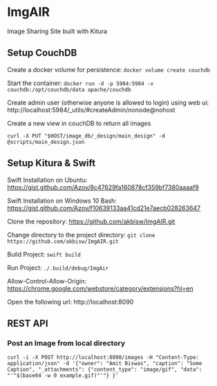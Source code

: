 # ImgAIR
Image Sharing Site built with Kitura

## Setup CouchDB
Create a docker volume for persistence: ```docker volume create couchdb```

Start the container:
```docker run -d -p 5984:5984 -v couchdb:/opt/couchdb/data apache/couchdb```

Create admin user (otherwise anyone is allowed to login) using web ui: 
http://localhost:5984/_utils/#createAdmin/nonode@nohost

Create a new view in couchDB to return all images

```curl -X PUT "$HOST/image_db/_design/main_design" -d @scripts/main_design.json```

## Setup Kitura & Swift
Swift Installation on Ubuntu: https://gist.github.com/Azoy/8c47629fa160878cf359bf7380aaaaf9

Swift Installation on Windows 10 Bash: https://gist.github.com/Azoy/f10639133aa41cd21e7aecb028263647

Clone the repository: https://github.com/akbisw/ImgAIR.git

Change directory to the project directory:
```git clone https://github.com/akbisw/ImgAIR.git```

Build Project:
```swift build```

Run Project:
```./.build/debug/ImgAir```

Allow-Control-Allow-Origin:
https://chrome.google.com/webstore/category/extensions?hl=en

Open the following url:
http://localhost:8090

## REST API
### Post an Image from local directory
```curl -i -X POST http://localhost:8090/images -H "Content-Type: application/json" -d '{"owner": "Amit Biswas", "caption": "Some Caption", "_attachments": {"content_type": "image/gif", "data": "'"$(base64 -w 0 example.gif)"'"} }'```
